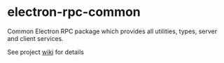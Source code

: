 # electron-rpc-common

Common Electron RPC package which provides all utilities, types, server and client services.

See project [wiki](https://alexandersychev.github.io/electron-rpc-wiki/#/api/electron-rpc-common) for details
